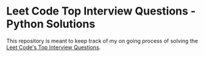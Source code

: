 # Leet Code Top Interview Questions - Python Solutions

This repository is meant to keep track of my on going process of solving the [Leet Code's Top Interview Questions](https://leetcode.com/explore/interview/card/top-interview-questions-easy/). 